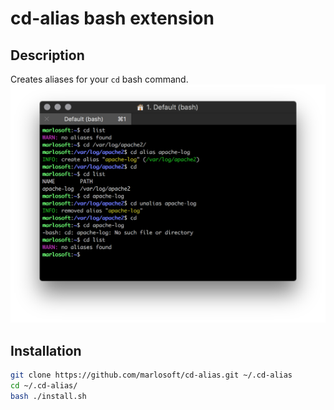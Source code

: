 cd-alias bash extension
=======================

## Description
Creates aliases for your `cd` bash command.
![cd alias](screenshot.png)


## Installation
```bash
git clone https://github.com/marlosoft/cd-alias.git ~/.cd-alias
cd ~/.cd-alias/
bash ./install.sh
```
